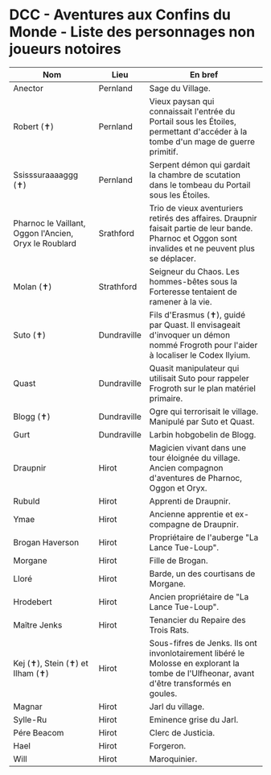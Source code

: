 # DCC - Aventures aux Confins du Monde - Liste des personnages non joueurs notoires

| Nom | Lieu | En bref | 
| ---- | ---- | ----- | 
| Anector | Pernland | Sage du Village. |
| Robert (&#10013;) | Pernland | Vieux paysan qui connaissait l'entrée du Portail sous les &Eacute;toiles, permettant d'accéder à la tombe d'un mage de guerre primitif.
| Ssisssuraaaaggg (&#10013;) | Pernland | Serpent démon qui gardait la chambre de scutation dans le tombeau du Portail sous les &Eacute;toiles.
| Pharnoc le Vaillant, Oggon l'Ancien, Oryx le Roublard | Srathford | Trio de vieux aventuriers retirés des affaires. Draupnir faisait partie de leur bande. Pharnoc et Oggon sont invalides et ne peuvent plus se déplacer. |
| Molan (&#10013;) | Strathford | Seigneur du Chaos. Les hommes-bêtes sous la Forteresse tentaient de ramener à la vie.
| Suto (&#10013;) | Dundraville | Fils d'Erasmus (&#10013;), guidé par Quast. Il envisageait d'invoquer un démon nommé Frogroth pour l'aider à localiser le Codex Ilyium. |
| Quast | Dundraville | Quasit manipulateur qui utilisait Suto pour  rappeler Frogroth sur le plan matériel primaire. |
| Blogg (&#10013;) | Dundraville | Ogre qui terrorisait le village. Manipulé par Suto et Quast. |
| Gurt | Dundraville | Larbin hobgobelin de Blogg. |
| Draupnir | Hirot | Magicien vivant dans une tour éloignée du village. Ancien compagnon d'aventures de Pharnoc, Oggon et Oryx. |
| Rubuld | Hirot | Apprenti de Draupnir. |
| Ymae | Hirot | Ancienne apprentie et ex-compagne de Draupnir. |
| Brogan Haverson | Hirot | Propriétaire de l'auberge "La Lance Tue-Loup". |
| Morgane | Hirot | Fille de Brogan. |
| Lloré | Hirot | Barde, un des courtisans de Morgane. |
| Hrodebert | Hirot | Ancien propriétaire de "La Lance Tue-Loup". |
| Maître Jenks | Hirot | Tenancier du Repaire des Trois Rats. |
| Kej (&#10013;), Stein (&#10013;) et Ilham (&#10013;) |  Hirot | Sous-fifres de Jenks. Ils ont invonlotairement libéré le Molosse en explorant la tombe de l'Ulfheonar, avant d'être transformés en goules. | 
| Magnar | Hirot | Jarl du village. |
| Sylle-Ru | Hirot | Eminence grise du Jarl. |
| Pére Beacom | Hirot | Clerc de Justicia. |
| Hael | Hirot | Forgeron. |
| Will | Hirot | Maroquinier. |